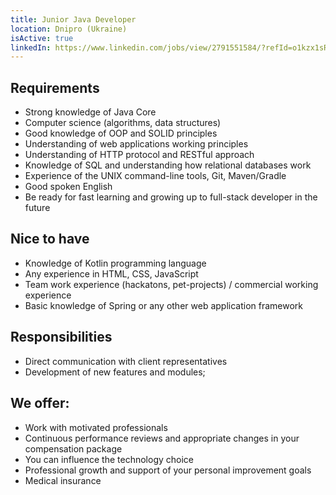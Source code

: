 ```yaml
---
title: Junior Java Developer
location: Dnipro (Ukraine)
isActive: true
linkedIn: https://www.linkedin.com/jobs/view/2791551584/?refId=o1kzx1sRjp8KtR57P0hydQ%3D%3D&trackingId=XNLQ0MEyXbX2nk9WASZkBg%3D%3D
---
```

## Requirements 

* Strong knowledge of Java Core
* Computer science (algorithms, data structures)
* Good knowledge of OOP and SOLID principles
* Understanding of web applications working principles
* Understanding of HTTP protocol and RESTful approach
* Knowledge of SQL and understanding how relational databases work
* Experience of the UNIX command-line tools, Git, Maven/Gradle
* Good spoken English
* Be ready for fast learning and growing up to full-stack developer in the future

## **Nice to have**

* Knowledge of Kotlin programming language
* Any experience in HTML, CSS, JavaScript
* Team work experience (hackatons, pet-projects) / commercial working experience
* Basic knowledge of Spring or any other web application framework

## Responsibilities

* Direct communication with client representatives
* Development of new features and modules;

## We offer:

* Work with motivated professionals
* Continuous performance reviews and appropriate changes in your compensation
  package
* You can influence the technology choice
* Professional growth and support of your personal improvement goals
* Medical insurance